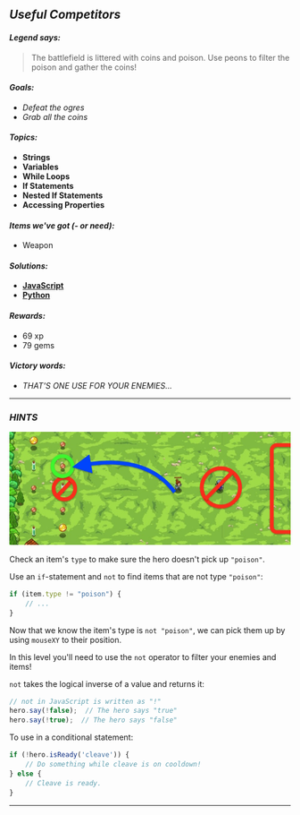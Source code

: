 ## _Useful Competitors_

#### _Legend says:_
> The battlefield is littered with coins and poison. Use peons to filter the poison and gather the coins!

#### _Goals:_
+ _Defeat the ogres_
+ _Grab all the coins_

#### _Topics:_
+ **Strings**
+ **Variables**
+ **While Loops**
+ **If Statements**
+ **Nested If Statements**
+ **Accessing Properties**

#### _Items we've got (- or need):_
+ Weapon

#### _Solutions:_
+ **[JavaScript](useful.js)**
+ **[Python](useful.py)**

#### _Rewards:_
+ 69 xp
+ 79 gems

#### _Victory words:_
+ _THAT'S ONE USE FOR YOUR ENEMIES..._

___

### _HINTS_

![](img/useful_competitors.jpeg)

Check an item's `type` to make sure the hero doesn't pick up `"poison"`.

Use an `if`-statement and `not` to find items that are not type `"poison"`:

```javascript
if (item.type != "poison") {
    // ...
}
```

Now that we know the item's type is `not "poison"`, we can pick them up by using `mouseXY` to their position.

In this level you'll need to use the `not` operator to filter your enemies and items!

`not` takes the logical inverse of a value and returns it:

```javascript
// not in JavaScript is written as "!"
hero.say(!false);  // The hero says "true"
hero.say(!true);  // The hero says "false"
```

To use in a conditional statement:

```javascript
if (!hero.isReady('cleave')) {
    // Do something while cleave is on cooldown!
} else {
    // Cleave is ready.
}
```

___
